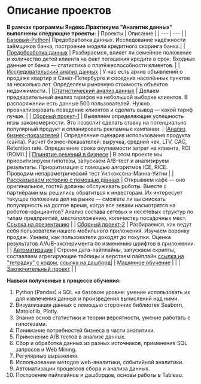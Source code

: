 # Описание проектов 
**В рамках программы Яндекс.Практикума "Аналитик данных" выполнены следующие проекты:**
| Проекты | Описание |
| --- | --- |
| [Базовый-Python](https://github.com/MaksimenkoE/-.-/blob/main/Музыка%20больших%20городов.ipynb)| Предобработка данных. Исследование надёжности заёмщиков банка, построение модели кредитного скоринга банка.|
| [Предобработка данных](https://github.com/MaksimenkoE/-.-/blob/main/Предобработка%20данных.%20Исследование%20надёжности%20заёмщиков.ipynb) | Разбираемся, влияет ли семейное положение и количество детей клиента на факт погашения кредита в срок. Входные данные от банка — статистика о платёжеспособности клиентов. |
| [Исследовательский анализ данных](https://github.com/MaksimenkoE/-.-/blob/main/Исследовательский%20анализ%20данных.%20Исследование%20объявлений%20о%20продаже%20квартир.ipynb) | У нас есть архив объявлений о продаже квартир в Санкт-Петербурге и соседних населённых пунктов за несколько лет. Определяем рыночную стоимость объектов недвижимости. |
|[Статистический анализ данных](https://github.com/MaksimenkoE/-.-/blob/main/Статистический%20анализ%20данных%20Определение%20перспективного%20тарифа%20для%20телеком-компании.ipynb) | Делаем предварительный анализ тарифов на небольшой выборке клиентов. В распоряжении есть данные 500 пользователей. Нужно проанализировать поведение клиентов и сделать вывод — какой тариф лучше. |
| [Сборный проект-1](https://github.com/MaksimenkoE/-.-/blob/main/Сборный%20проект-1%20интернет-магазин%20«Стримчик».ipynb)  | Выявляем определяющие успешность игры закономерности. Это позволит сделать ставку на потенциально популярный продукт и спланировать рекламные кампании. |
|[Анализ бизнес-показателей](https://github.com/MaksimenkoE/-.-/blob/main/Анализ%20бизнес-показателей%20приложения%20Procrastinate%20Pro%2B.ipynb) |  Определение сценария использования продукта (сайта). Расчет бизнес-показателей: выручка, средний чек, LTV, CAC, Retention rate. Определение срока окупаемости затрат на клиента, ROI (ROMI).|
| [Принятие решений в бизнесе](https://github.com/MaksimenkoE/-.-/blob/main/Принятие%20решений%20в%20бизнесе%20Анализ%20AB-теста.ipynb) | В этом проекте мы приоритизируем гипотезы, запускаем A/B-тест и анализируем результаты. Приоритизация с помощью алгоритмов ICE, RICE. Проводим непараметрический тест Уилкоксона-Манна-Уитни |
| [Рассказываем историю с помощью данных](https://github.com/MaksimenkoE/-.-/blob/main/История%20с%20помощью%20данных%20о%20кафе%20в%20Москве.ipynb) | Открываем кафе — оно оригинальное, гостей должны обслуживать роботы. Вместе с партнёрами мы решились обратиться к инвесторам. Их интересует текущее положение дел на рынке — сможете ли вы снискать популярность на долгое время, когда все зеваки насмотрятся на роботов-официантов? Анализ состава сетевых и несетевых структур по типам предприятий, местоположению, количеству посадочных мест. [Ссылка на презентацию](https://github.com/MaksimenkoE/Yandex.Practicum/blob/main/Презентация%20по%20спринту%20№9.pdf) |
| [Сборный проект-2](https://github.com/MaksimenkoE/-.-/blob/main/Сборный%20проект-2.%20Стартап%20.ipynb) | Разбираемся, как ведут себя пользователи нашего мобильного приложения. Изучаем воронку продаж. Узнаем, как пользователи доходят до покупки. Оценка результатов A/A/B-эксперимента по изменению шрифтов в приложении. |
| [Автоматизация](https://github.com/MaksimenkoE/Yandex.Practicum/blob/main/Яндекс.Дзен.pdf) |  Строим дата-пайплайны, запускаем скрипты, составляем агрегирующие таблицы и верстаем пайплайн [ссылка на "тетрадку" с кодом](https://github.com/MaksimenkoE/Yandex.Practicum/blob/main/Проект%20№10-Copy1.ipynb), [ссылка на дашборд](https://public.tableau.com/app/profile/.18908822/viz/Sprint_10__/Dashboard1)|
| [Машинное обучение]() |  |
| [Заключительный проект]() |  |


**Навыки полученные в процессе обучения:**
1. Python (Pandas) и SQL на базовом уровне: умение использовать их для извлечения данных и произведения вычислений над ними.
2. Визуализация данных с помощью сторонних библиотек Seaborn, Matplotlib, Plotly.
3. Знание основ статистики и теории вероятности, умение работать с гипотезами.
4. Понимание потребностей бизнеса в части аналитики.
5. Применение А/В тестов в анализе данных.
6. Сбор и обработка данных из разных источников, применение SQL запросов и Web Mining.
7. Регулярные выражения.
8. Использование методов web-аналитики, событийной аналитики.
9. Автоматизации процессов сбора и анализа данных. 
10. Построение пайплайнов и дашбордов, основы работы в Tableau.
